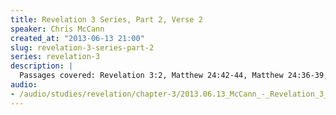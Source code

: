 ```yaml
--- 
title: Revelation 3 Series, Part 2, Verse 2
speaker: Chris McCann
created_at: "2013-06-13 21:00"
slug: revelation-3-series-part-2
series: revelation-3
description: |
  Passages covered: Revelation 3:2, Matthew 24:42-44, Matthew 24:36-39, Genesis 7:1-4,10,14-17, Matthew 25:13,5-6.
audio: 
- /audio/studies/revelation/chapter-3/2013.06.13_McCann_-_Revelation_3_Series_Part_2.yaml
---
```

